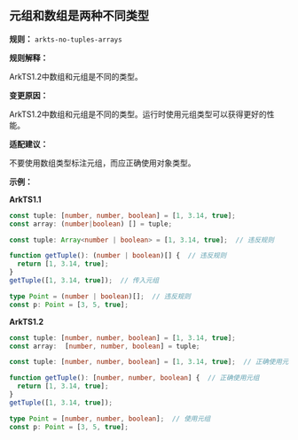 ## 元组和数组是两种不同类型

**规则：** `arkts-no-tuples-arrays`

**规则解释：**

ArkTS1.2中数组和元组是不同的类型。

**变更原因：**
 
ArkTS1.2中数组和元组是不同的类型。运行时使用元组类型可以获得更好的性能。

**适配建议：**

不要使用数组类型标注元组，而应正确使用对象类型。

**示例：**

**ArkTS1.1**

```typescript
const tuple: [number, number, boolean] = [1, 3.14, true];
const array: (number|boolean) [] = tuple;

const tuple: Array<number | boolean> = [1, 3.14, true];  // 违反规则

function getTuple(): (number | boolean)[] {  // 违反规则
  return [1, 3.14, true];
}
getTuple([1, 3.14, true]);  // 传入元组

type Point = (number | boolean)[];  // 违反规则
const p: Point = [3, 5, true];
```

**ArkTS1.2**

```typescript
const tuple: [number, number, boolean] = [1, 3.14, true];
const array:  [number, number, boolean] = tuple;

const tuple: [number, number, boolean] = [1, 3.14, true];  // 正确使用元组

function getTuple(): [number, number, boolean] {  // 正确使用元组
  return [1, 3.14, true];
}
getTuple([1, 3.14, true]);

type Point = [number, number, boolean];  // 使用元组
const p: Point = [3, 5, true];
```